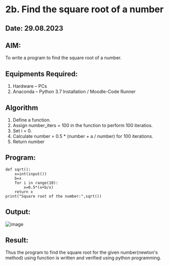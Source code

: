 # 2b. Find the square root of a number
## Date: 29.08.2023
## AIM:
To write a program to find the square root of a number.

## Equipments Required:
1. Hardware – PCs
2. Anaconda – Python 3.7 Installation / Moodle-Code Runner

## Algorithm
1. Define a function.
2. Assign number_iters = 100 in the function to perform 100 iteratios.
3. Set i = 0.
4. Calculate  number = 0.5 * (number + a / number) for 100 iterations.
5. Return number

## Program:
```
def sqrt():
    x=int(input())
    b=x
    for i in range(10):
        x=0.5*(x+b/x)
    return x
print("Square root of the number:",sqrt())
```
## Output:
![image](https://github.com/Darkwebnew/Square-root-of-a-number/assets/143114486/b6524754-f42f-496c-a9d0-20c6f0a608d3)
## Result:
Thus the program to find the square root for the given number(newton's method) using function is written and verified using python programming.
